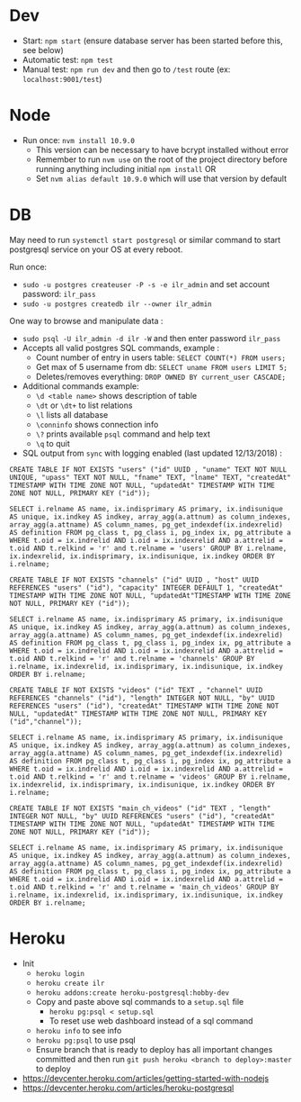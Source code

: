# Dev

+ Start: `npm start` (ensure database server has been started before this, see below)
+ Automatic test: `npm test`
+ Manual test: `npm run dev` and then go to `/test` route (ex: `localhost:9001/test`)

# Node

+ Run once: `nvm install 10.9.0`
    + This version can be necessary to have bcrypt installed without error
    + Remember to run `nvm use` on the root of the project directory before
      running
      anything including initial `npm install` OR
    + Set `nvm alias default 10.9.0` which will use that version by default

# DB

May need to run `systemctl start postgresql` or similar command to start postgresql service on your OS at every reboot.

Run once:

+ `sudo -u postgres createuser -P -s -e ilr_admin` and set account password: `ilr_pass`
+ `sudo -u postgres createdb ilr --owner ilr_admin`

One way to browse and manipulate data :

+ `sudo psql -U ilr_admin -d ilr -W` and then enter password `ilr_pass`
+ Accepts all valid postgres SQL commands, example :
    + Count number of entry in users table: `SELECT COUNT(*) FROM users;`
    + Get max of 5 username from db: `SELECT uname FROM users LIMIT 5;`
    + Deletes/removes everything: `DROP OWNED BY current_user CASCADE;`
+ Additional commands example:
    + `\d <table name>` shows description of table
    + `\dt` or `\dt+` to list relations
    + `\l` lists all database
    + `\conninfo` shows connection info
    + `\?` prints available `psql` command and help text
    + `\q` to quit
+ SQL output from `sync` with logging enabled (last updated 12/13/2018) :


```
CREATE TABLE IF NOT EXISTS "users" ("id" UUID , "uname" TEXT NOT NULL UNIQUE, "upass" TEXT NOT NULL, "fname" TEXT, "lname" TEXT, "createdAt" TIMESTAMP WITH TIME ZONE NOT NULL, "updatedAt" TIMESTAMP WITH TIME ZONE NOT NULL, PRIMARY KEY ("id"));

SELECT i.relname AS name, ix.indisprimary AS primary, ix.indisunique AS unique, ix.indkey AS indkey, array_agg(a.attnum) as column_indexes, array_agg(a.attname) AS column_names, pg_get_indexdef(ix.indexrelid) AS definition FROM pg_class t, pg_class i, pg_index ix, pg_attribute a WHERE t.oid = ix.indrelid AND i.oid = ix.indexrelid AND a.attrelid = t.oid AND t.relkind = 'r' and t.relname = 'users' GROUP BY i.relname, ix.indexrelid, ix.indisprimary, ix.indisunique, ix.indkey ORDER BY i.relname;

CREATE TABLE IF NOT EXISTS "channels" ("id" UUID , "host" UUID REFERENCES "users" ("id"), "capacity" INTEGER DEFAULT 1, "createdAt" TIMESTAMP WITH TIME ZONE NOT NULL, "updatedAt"TIMESTAMP WITH TIME ZONE NOT NULL, PRIMARY KEY ("id"));

SELECT i.relname AS name, ix.indisprimary AS primary, ix.indisunique AS unique, ix.indkey AS indkey, array_agg(a.attnum) as column_indexes, array_agg(a.attname) AS column_names, pg_get_indexdef(ix.indexrelid) AS definition FROM pg_class t, pg_class i, pg_index ix, pg_attribute a WHERE t.oid = ix.indrelid AND i.oid = ix.indexrelid AND a.attrelid = t.oid AND t.relkind = 'r' and t.relname = 'channels' GROUP BY i.relname, ix.indexrelid, ix.indisprimary, ix.indisunique, ix.indkey ORDER BY i.relname;

CREATE TABLE IF NOT EXISTS "videos" ("id" TEXT , "channel" UUID  REFERENCES "channels" ("id"), "length" INTEGER NOT NULL, "by" UUID REFERENCES "users" ("id"), "createdAt" TIMESTAMP WITH TIME ZONE NOT NULL, "updatedAt" TIMESTAMP WITH TIME ZONE NOT NULL, PRIMARY KEY ("id","channel"));

SELECT i.relname AS name, ix.indisprimary AS primary, ix.indisunique AS unique, ix.indkey AS indkey, array_agg(a.attnum) as column_indexes, array_agg(a.attname) AS column_names, pg_get_indexdef(ix.indexrelid) AS definition FROM pg_class t, pg_class i, pg_index ix, pg_attribute a WHERE t.oid = ix.indrelid AND i.oid = ix.indexrelid AND a.attrelid = t.oid AND t.relkind = 'r' and t.relname = 'videos' GROUP BY i.relname, ix.indexrelid, ix.indisprimary, ix.indisunique, ix.indkey ORDER BY i.relname;

CREATE TABLE IF NOT EXISTS "main_ch_videos" ("id" TEXT , "length" INTEGER NOT NULL, "by" UUID REFERENCES "users" ("id"), "createdAt" TIMESTAMP WITH TIME ZONE NOT NULL, "updatedAt" TIMESTAMP WITH TIME ZONE NOT NULL, PRIMARY KEY ("id"));

SELECT i.relname AS name, ix.indisprimary AS primary, ix.indisunique AS unique, ix.indkey AS indkey, array_agg(a.attnum) as column_indexes, array_agg(a.attname) AS column_names, pg_get_indexdef(ix.indexrelid) AS definition FROM pg_class t, pg_class i, pg_index ix, pg_attribute a WHERE t.oid = ix.indrelid AND i.oid = ix.indexrelid AND a.attrelid = t.oid AND t.relkind = 'r' and t.relname = 'main_ch_videos' GROUP BY i.relname, ix.indexrelid, ix.indisprimary, ix.indisunique, ix.indkey ORDER BY i.relname;
```

# Heroku

+ Init
    + `heroku login`
    + `heroku create ilr`
    + `heroku addons:create heroku-postgresql:hobby-dev`
    + Copy and paste above sql commands to a `setup.sql` file
        + `heroku pg:psql < setup.sql`
        + To reset use web dashboard instead of a sql command
    + `heroku info` to see info
    + `heroku pg:psql` to use psql
    + Ensure branch that is ready to deploy has all important changes committed and then
      run `git push heroku <branch to deploy>:master` to deploy
+ <https://devcenter.heroku.com/articles/getting-started-with-nodejs>
+ <https://devcenter.heroku.com/articles/heroku-postgresql>